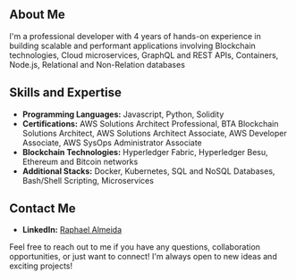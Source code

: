 ## About Me
I'm a professional developer with 4 years of hands-on experience in building scalable and performant applications involving Blockchain technologies, Cloud microservices, GraphQL and REST APIs, Containers, Node.js, Relational and Non-Relation databases

## Skills and Expertise
- **Programming Languages:** Javascript, Python, Solidity
- **Certifications:** AWS Solutions Architect Professional, BTA Blockchain Solutions Architect, AWS Solutions Architect Associate, AWS Developer Associate, AWS SysOps Administrator Associate
- **Blockchain Technologies:** Hyperledger Fabric, Hyperledger Besu, Ethereum and Bitcoin networks
- **Additional Stacks:** Docker, Kubernetes, SQL and NoSQL Databases, Bash/Shell Scripting, Microservices

## Contact Me
- **LinkedIn:** [Raphael Almeida](https://www.linkedin.com/in/raphael-almeida-59b842186/)

Feel free to reach out to me if you have any questions, collaboration opportunities, or just want to connect! I'm always open to new ideas and exciting projects!
